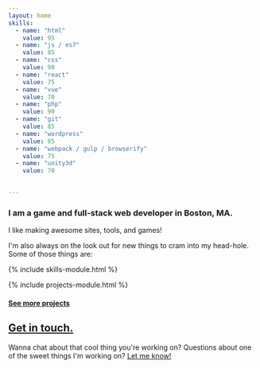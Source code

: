 ```yaml
---
layout: home
skills:
  - name: "html"
    value: 95
  - name: "js / es7"
    value: 85
  - name: "css"
    value: 90
  - name: "react"
    value: 75
  - name: "vue"
    value: 70
  - name: "php"
    value: 90
  - name: "git"
    value: 85
  - name: "wordpress"
    value: 85
  - name: "webpack / gulp / browserify"
    value: 75
  - name: "unity3d"
    value: 70

  
---
```


### I am a game and full-stack web developer in Boston, MA.

<div class="profile" style="background-image:url(/assets/2018/02/me.jpg)">
</div>

I like making awesome sites, tools, and games!

I'm also always on the look out for new things to cram into my head-hole. Some of those things are:

{% include skills-module.html %}

{% include projects-module.html %}

#### [See more projects](/projects)

<div class="contact">
  <div>
    <h2><a href="/contact">Get in touch.</a></h2>
    <p>
      Wanna chat about that cool thing you're working on? Questions about one of the sweet things I'm working on?
      <a href="/contact" class="contact-link">Let me know!</a>
    </p>
  </div>
</div>

